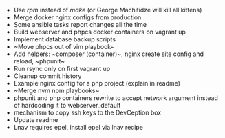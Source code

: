 * Use *rpm* instead of *make* (or George Machitidze will kill all kittens)
* Merge docker nginx configs from production
* Some ansible tasks report changes all the time
* Build webserver and phpcs docker containers on vagrant up
* Implement database backup scripts
* ~Move phpcs out of vim playbook~
* Add helpers: ~composer (container)~, nginx create site config and reload, ~phpunit~
* Run rsync only on first vagrant up
* Cleanup commit history
* Example nginx config for a php project (explain in readme)
* ~Merge nvm npm playbooks~
* phpunit and php containers rewrite to accept network argument instead of hardcoding it to webserver_default
* mechanism to copy ssh keys to the DevCeption box
* Update readme
* Lnav requires epel, install epel via lnav recipe
